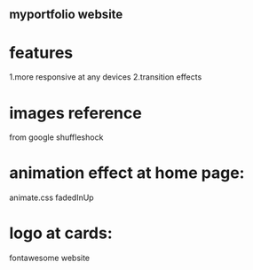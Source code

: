 ## myportfolio website
# features
1.more responsive at any devices
2.transition effects
# images reference
from google shuffleshock
# animation effect at home page: 
animate.css fadedInUp
# logo at cards: 
fontawesome website


